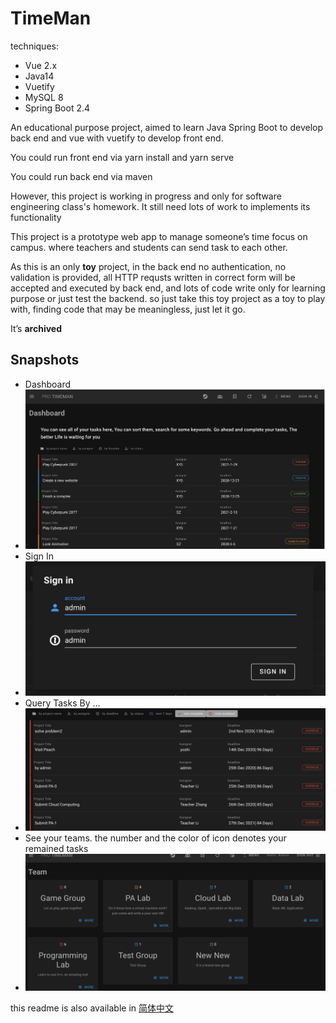 # TimeMan

techniques:

- Vue 2.x
- Java14
- Vuetify
- MySQL 8
- Spring Boot 2.4

 An educational purpose project, aimed to learn Java Spring Boot to develop back end and vue with vuetify to develop front end.

 You could run front end via yarn install and yarn serve

 You could run back end via maven

 However, this project is working in progress and only for software engineering class's homework. It still need lots of work to implements its functionality

This project is a prototype web app to manage someone’s time focus on campus. where teachers and students can send task to each other.

As this is an only **toy** project, in the back end no authentication, no validation is provided, all HTTP requsts written in correct form will be accepted and executed by back end, and lots of code write only for learning purpose or just test the backend. so just take this toy project as a toy to play with, finding code that may be meaningless, just let it go.

It’s **archived**

## Snapshots

- Dashboard
- ![image-20210321101421243](readme/image-20210321101421243.png)
- Sign In
- ![image-20210321101445574](readme/image-20210321101445574.png)
- Query Tasks By ...
- ![image-20210321101508083](readme/image-20210321101508083.png)
- See your teams. the number and the color of icon denotes your remained tasks
- ![image-20210321101551858](readme/image-20210321101551858.png)

this readme is also available in [简体中文](./readme_zh.md)



